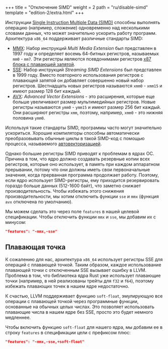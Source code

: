 +++
title = "Отключение SIMD"
weight = 2
path = "ru/disable-simd"
template = "edition-2/extra.html"
+++

Инструкции [Single Instruction Multiple Data (SIMD)] способны выполнять операцию (например, сложение) одновременно над несколькими словами данных, что может значительно ускорить работу программ. Архитектура `x86_64` поддерживает различные стандарты SIMD:

[Single Instruction Multiple Data (SIMD)]: https://en.wikipedia.org/wiki/SIMD

<!-- more -->

- [MMX]: Набор инструкций _Multi Media Extension_ был представлен в 1997 году и определяет восемь 64-битных регистров, называемых `mm0` - `mm7`. Эти регистры являются псевдонимами регистров [x87 блока с плавающей запятой][x87 floating point unit].
- [SSE]: Набор инструкций _Streaming SIMD Extensions_ был представлен в 1999 году. Вместо повторного использования регистров с плавающей запятой он добавляет совершенно новый набор регистров. Шестнадцать новых регистров называются `xmm0` - `xmm15` и имеют размер 128 бит каждый.
- [AVX]: _Advanced Vector Extensions_ - это расширения, которые еще больше увеличивают размер мультимедийных регистров. Новые регистры называются `ymm0` - `ymm15` и имеют размер 256 бит каждый. Они расширяют регистры `xmm`, поэтому, например, `xmm0` - это нижняя половина `ymm0`.

[MMX]: https://en.wikipedia.org/wiki/MMX_(instruction_set)
[x87 floating point unit]: https://en.wikipedia.org/wiki/X87
[SSE]: https://en.wikipedia.org/wiki/Streaming_SIMD_Extensions
[AVX]: https://en.wikipedia.org/wiki/Advanced_Vector_Extensions

Используя такие стандарты SIMD, программы часто могут значительно ускориться. Хорошие компиляторы способны автоматически преобразовывать обычные циклы в такой SIMD-код с помощью процесса, называемого [автовекторизацией][auto-vectorization].

[auto-vectorization]: https://en.wikipedia.org/wiki/Automatic_vectorization

Однако большие регистры SIMD приводят к проблемам в ядрах ОС. Причина в том, что ядро должно создавать резервные копии всех регистров, которые оно использует, в память при каждом аппаратном прерывании, потому что они должны иметь свои первоначальные значения, когда прерванная программа продолжает работу. Поэтому, если ядро использует SIMD-регистры, ему приходится резервировать гораздо больше данных (512-1600 байт), что заметно снижает производительность. Чтобы избежать этого снижения производительности, мы хотим отключить функции `sse` и `mmx` (функция `avx` отключена по умолчанию).

Мы можем сделать это через поле `features` в нашей целевой спецификации. Чтобы отключить функции `mmx` и `sse`, мы добавим их с минусом:

```json
"features": "-mmx,-sse"
```

## Плавающая точка
К сожалению для нас, архитектура `x86_64` использует регистры SSE для операций с плавающей точкой. Таким образом, каждое использование плавающей точки с отключенным SSE вызывает ошибку в LLVM. Проблема в том, что библиотека ядра Rust уже использует плавающие точки (например, в ней реализованы трейты для `f32` и `f64`), поэтому избежать плавающих точек в нашем ядре недостаточно.

К счастью, LLVM поддерживает функцию `soft-float`, эмулирующую все операции с плавающей точкой через программные функции, основанные на обычных целых числах. Это позволяет использовать плавающие числа в нашем ядре без SSE, просто это будет немного медленнее.

Чтобы включить функцию `soft-float` для нашего ядра, мы добавим ее в строку `features` в спецификации цели с префиксом плюс:

```json
"features": "-mmx,-sse,+soft-float"
```
